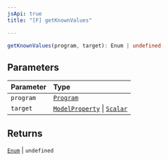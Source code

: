```yaml
---
jsApi: true
title: "[F] getKnownValues"

---
```

```ts
getKnownValues(program, target): Enum | undefined
```

## Parameters

| Parameter | Type |
| :------ | :------ |
| `program` | [`Program`](Interface.Program.md) |
| `target` | [`ModelProperty`](Interface.ModelProperty.md) \| [`Scalar`](Interface.Scalar.md) |

## Returns

[`Enum`](Interface.Enum.md) \| `undefined`
